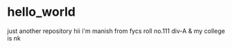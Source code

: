 # hello_world
just another repository
hii i'm manish from fycs roll no.111 div-A & my college is nk 

